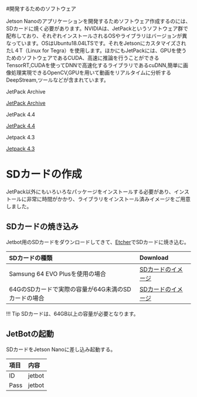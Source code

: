 #開発するためのソフトウェア

Jetson Nanoのアプリケーションを開発するためソフトウェア作成するのには、SDカードに焼く必要があります。NVIDIAは、JetPackというソフトウェア群で配布しており、それぞれインストールされるOSやライブラリはバージョンが異なっています。OSはUbuntu18.04LTSです。それをJetsonにカスタマイズされたL４T（Linux for Tegra）を使用します。ほかにもJetPackには、GPUを使うためのソフトウェアであるCUDA、高速に推論を行うことができるTensorRT,CUDAを使ってDNNで高速化するライブラリであるcuDNN,簡単に画像処理実現できるOpenCV,GPUを用いて動画をリアルタイムに分析するDeepStream,ツールなどが含まれています。

JetPack Archive

[JetPack Archive](https://developer.nvidia.com/embedded/jetpack-archive)

JetPack 4.4

[JetPack 4.4](https://developer.nvidia.com/embedded/jetpack)

Jetpack 4.3

[Jetpack 4.3](https://developer.nvidia.com/jetpack-43-archive)

# SDカードの作成

JetPack以外にもいろいろなパッケージをインストールする必要があり、インストールに非常に時間がかかり、ライブラリをインストール済みイメージをご用意しました。

## SDカードの焼き込み

Jetbot用のSDカードをダウンロードしてきて、[Etcher](https://www.balena.io/etcher/)でSDカードに焼き込む。


|SDカードの種類|Download|
|:--|:--|
|Samsung 64 EVO Plusを使用の場合|[SDカードのイメージ](https://drive.google.com/file/d/1RgQ99QOqhcNxivSNJpetXdoOCqUWAWH_/view)|
|64GのSDカードで実際の容量が64G未満のSDカードの場合|[SDカードのイメージ](https://drive.google.com/open?id=154LYkrFiBHFVV2kLTjRSwdV_vbZNdpxH)|

!!! Tip
	SDカードは、64GB以上の容量が必要となります。

## JetBotの起動

SDカードをJetson Nanoに差し込み起動する。

|項目|内容|
|:--|:--|
|ID|jetbot|
|Pass|jetbot|
